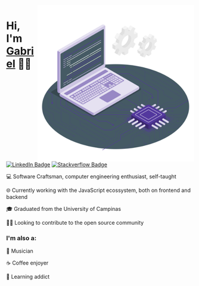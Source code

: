 <img src="./.github/cpu.svg" width="420px" height="420px"  align='right' />

<h1>Hi, I'm <a href="https://www.linkedin.com/in/gabrielsanttana" target="_blank">Gabriel</a> 👋🏽</h1>

[![LinkedIn Badge](https://img.shields.io/badge/-LinkedIn-blue?style=flat-square&logo=Linkedin&logoColor=white&link=https://www.linkedin.com/in/gabrielsanttana/)](https://www.linkedin.com/in/gabrielsanttana/)
[![Stackverflow Badge](https://img.shields.io/badge/Stack%20Overflow-FE7A16?style=flat-square&logo=stack%20overflow&logoColor=fff)](https://stackoverflow.com/users/12422017/gabriel-santana)

<p>💻 Software Craftsman, computer engineering enthusiast, self-taught</p>

<p>🌐 Currently working with the JavaScript ecossystem, both on frontend and backend</p>

<p>🎓 Graduated from the University of Campinas</p>

<p>🤝🏽 Looking to contribute to the open source community</p>

### I'm also a:

🎸 Musician

☕ Coffee enjoyer

🧠 Learning addict
